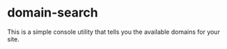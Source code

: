 # domain-search
 This is a simple console utility that tells you the available domains for your site.
